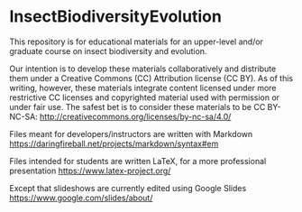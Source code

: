 # InsectBiodiversityEvolution
This repository is for educational materials for an upper-level and/or graduate course on insect biodiversity and evolution.

Our intention is to develop these materials collaboratively and distribute them under a Creative Commons (CC) Attribution license (CC BY). As of this writing, however, these materials integrate content licensed under more restrictive CC licenses and copyrighted material used with permission or under fair use. The safest bet is to consider these materials to be CC BY-NC-SA: http://creativecommons.org/licenses/by-nc-sa/4.0/

Files meant for developers/instructors are written with Markdown https://daringfireball.net/projects/markdown/syntax#em

Files intended for students are written LaTeX, for a more professional presentation https://www.latex-project.org/

Except that slideshows are currently edited using Google Slides https://www.google.com/slides/about/
